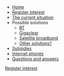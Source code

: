 * [Home](index)
* [Register interest](registerinterest)
* [The current situation](currentsituation)
* Possible solutions
  * [BT](btsolution)
  * [Gigaclear](gigaclearsolution)
  * [Satellite broadband](satellitebroadbandsolution)
  * [Other solutions?](othersolutions)
* [Subsidies](subsidies)
* [Internet phones](voip)
* [Questions and answers](questionsandanswers)

<div class="register-button">
  <a class="pure-button pure-button-primary" href="registerinterest">
    Register interest
  </a>
</div>
